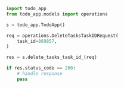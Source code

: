 <!-- Start SDK Example Usage [usage] -->
```python
import todo_app
from todo_app.models import operations

s = todo_app.TodoApp()

req = operations.DeleteTasksTaskIDRequest(
    task_id=869857,
)

res = s.delete_tasks_task_id_(req)

if res.status_code == 200:
    # handle response
    pass
```
<!-- End SDK Example Usage [usage] -->